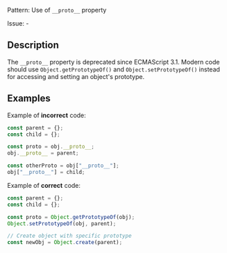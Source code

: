 Pattern: Use of `__proto__` property

Issue: -

## Description

The `__proto__` property is deprecated since ECMAScript 3.1. Modern code should use `Object.getPrototypeOf()` and `Object.setPrototypeOf()` instead for accessing and setting an object's prototype.

## Examples

Example of **incorrect** code:
```javascript
const parent = {};
const child = {};

const proto = obj.__proto__;
obj.__proto__ = parent;

const otherProto = obj["__proto__"];
obj["__proto__"] = child;
```

Example of **correct** code:
```javascript
const parent = {};
const child = {};

const proto = Object.getPrototypeOf(obj);
Object.setPrototypeOf(obj, parent);

// Create object with specific prototype
const newObj = Object.create(parent);
```